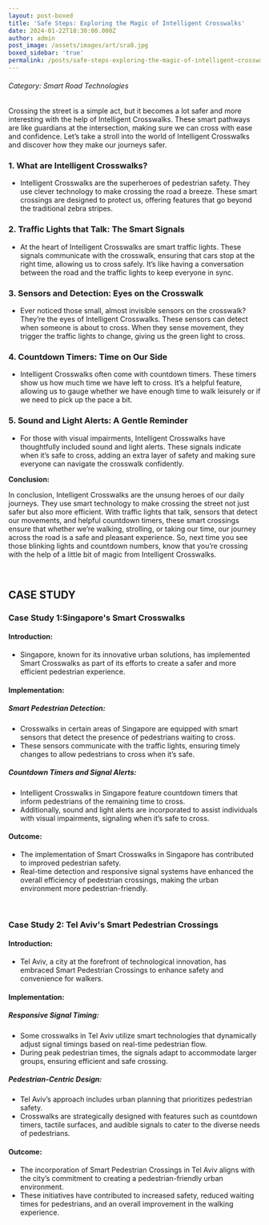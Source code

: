```yaml
---
layout: post-boxed
title: 'Safe Steps: Exploring the Magic of Intelligent Crosswalks'
date: 2024-01-22T18:30:00.000Z
author: admin
post_image: /assets/images/art/sra8.jpg
boxed_sidebar: 'true'
permalink: /posts/safe-steps-exploring-the-magic-of-intelligent-crosswalks
---
```


###### Category: Smart Road Technologies

Crossing the street is a simple act, but it becomes a lot safer and more interesting with the help of Intelligent Crosswalks. These smart pathways are like guardians at the intersection, making sure we can cross with ease and confidence. Let’s take a stroll into the world of Intelligent Crosswalks and discover how they make our journeys safer.

### 1. What are Intelligent Crosswalks?

* Intelligent Crosswalks are the superheroes of pedestrian safety. They use clever technology to make crossing the road a breeze. These smart crossings are designed to protect us, offering features that go beyond the traditional zebra stripes.

### 2. Traffic Lights that Talk: The Smart Signals

* At the heart of Intelligent Crosswalks are smart traffic lights. These signals communicate with the crosswalk, ensuring that cars stop at the right time, allowing us to cross safely. It’s like having a conversation between the road and the traffic lights to keep everyone in sync.

### 3. Sensors and Detection: Eyes on the Crosswalk

* Ever noticed those small, almost invisible sensors on the crosswalk? They’re the eyes of Intelligent Crosswalks. These sensors can detect when someone is about to cross. When they sense movement, they trigger the traffic lights to change, giving us the green light to cross.

### 4. Countdown Timers: Time on Our Side

* Intelligent Crosswalks often come with countdown timers. These timers show us how much time we have left to cross. It’s a helpful feature, allowing us to gauge whether we have enough time to walk leisurely or if we need to pick up the pace a bit.

### 5. Sound and Light Alerts: A Gentle Reminder

* For those with visual impairments, Intelligent Crosswalks have thoughtfully included sound and light alerts. These signals indicate when it’s safe to cross, adding an extra layer of safety and making sure everyone can navigate the crosswalk confidently.

<b>Conclusion:</b>

<p>

In conclusion, Intelligent Crosswalks are the unsung heroes of our daily journeys. They use smart technology to make crossing the street not just safer but also more efficient. With traffic lights that talk, sensors that detect our movements, and helpful countdown timers, these smart crossings ensure that whether we’re walking, strolling, or taking our time, our journey across the road is a safe and pleasant experience. So, next time you see those blinking lights and countdown numbers, know that you’re crossing with the help of a little bit of magic from Intelligent Crosswalks.

</p>
<br>

## CASE STUDY

### Case Study 1:Singapore's Smart Crosswalks

#### Introduction:

* Singapore, known for its innovative urban solutions, has implemented Smart Crosswalks as part of its efforts to create a safer and more efficient pedestrian experience.

#### Implementation:

##### Smart Pedestrian Detection:

* Crosswalks in certain areas of Singapore are equipped with smart sensors that detect the presence of pedestrians waiting to cross.
* These sensors communicate with the traffic lights, ensuring timely changes to allow pedestrians to cross when it’s safe.

##### Countdown Timers and Signal Alerts:

* Intelligent Crosswalks in Singapore feature countdown timers that inform pedestrians of the remaining time to cross.
* Additionally, sound and light alerts are incorporated to assist individuals with visual impairments, signaling when it’s safe to cross.

#### Outcome:

* The implementation of Smart Crosswalks in Singapore has contributed to improved pedestrian safety.
* Real-time detection and responsive signal systems have enhanced the overall efficiency of pedestrian crossings, making the urban environment more pedestrian-friendly.

<br>

### Case Study 2: Tel Aviv's Smart Pedestrian Crossings

#### Introduction:

* Tel Aviv, a city at the forefront of technological innovation, has embraced Smart Pedestrian Crossings to enhance safety and convenience for walkers.

#### Implementation:

##### Responsive Signal Timing:

* Some crosswalks in Tel Aviv utilize smart technologies that dynamically adjust signal timings based on real-time pedestrian flow.
* During peak pedestrian times, the signals adapt to accommodate larger groups, ensuring efficient and safe crossing.

##### Pedestrian-Centric Design:

* Tel Aviv’s approach includes urban planning that prioritizes pedestrian safety.
* Crosswalks are strategically designed with features such as countdown timers, tactile surfaces, and audible signals to cater to the diverse needs of pedestrians.

#### Outcome:

* The incorporation of Smart Pedestrian Crossings in Tel Aviv aligns with the city’s commitment to creating a pedestrian-friendly urban environment.
* These initiatives have contributed to increased safety, reduced waiting times for pedestrians, and an overall improvement in the walking experience.

